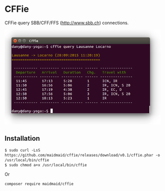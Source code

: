 CFFie
=====

CFFie query SBB/CFF/FFS (http://www.sbb.ch) connections.

![CFFie in action!](cffie.png)

Installation
------------

```
$ sudo curl -LsS https://github.com/maidmaid/cffie/releases/download/v0.1/cffie.phar -o /usr/local/bin/cffie
$ sudo chmod a+x /usr/local/bin/cffie
```

Or

```
composer require maidmaid/cffie
```